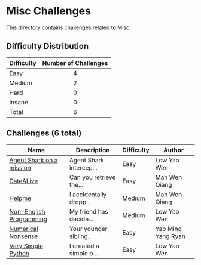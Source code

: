 # Misc Challenges
This directory contains challenges related to Misc.

## Difficulty Distribution
| Difficulty | Number of Challenges |
| ---------- |:--------------------:|
| Easy | 4 |
| Medium | 2 |
| Hard | 0 |
| Insane | 0 |
| Total | 6 |

## Challenges (6 total)
| Name | Description | Difficulty | Author |
| ---- | ----------- | ---------- | ------ |
| [Agent Shark on a mission](<./Agent Shark on a mission>) | Agent Shark intercep... | Easy | Low Yao Wen |
| [DateALive](<./DateALive>) | Can you retrieve the... | Easy | Mah Wen Qiang |
| [Helpme](<./Helpme>) | I accidentally dropp... | Medium | Mah Wen Qiang |
| [Non-English Programming](<./Non-English Programming>) | My friend has decide... | Medium | Low Yao Wen |
| [Numerical Nonsense](<./Numerical Nonsense>) | Your younger sibling... | Easy | Yap Ming Yang Ryan |
| [Very Simple Python](<./Very Simple Python>) | I created a simple p... | Easy | Low Yao Wen |
